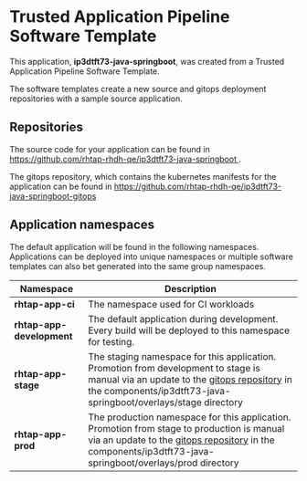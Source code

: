 # Trusted Application Pipeline Software Template

This application, **ip3dtft73-java-springboot**, was created from a Trusted Application Pipeline Software Template.

The software templates create a new source and gitops deployment repositories with a sample source application. 

## Repositories

The source code for your application can be found in [https://github.com/rhtap-rhdh-qe/ip3dtft73-java-springboot ](https://github.com/rhtap-rhdh-qe/ip3dtft73-java-springboot ).
 
The gitops repository, which contains the kubernetes manifests for the application can be found in 
[https://github.com/rhtap-rhdh-qe/ip3dtft73-java-springboot-gitops ](https://github.com/rhtap-rhdh-qe/ip3dtft73-java-springboot-gitops ) 

## Application namespaces 

The default application will be found in the following namespaces. Applications can be deployed into unique namespaces or multiple software templates can also bet generated into the same group namespaces.  

|  Namespace   |  Description   |  
| -------- | -------- |
| **rhtap-app-ci** | The namespace used for CI workloads |
| **rhtap-app-development** | The default application during development. Every build will be deployed to this namespace for testing. |
| **rhtap-app-stage** | The staging namespace for this application. Promotion from development to stage is manual via an update to the [gitops repository](https://github.com/rhtap-rhdh-qe/ip3dtft73-java-springboot-gitops ) in the components/ip3dtft73-java-springboot/overlays/stage directory |
| **rhtap-app-prod** | The production namespace for this application. Promotion from stage to production is manual via an update to the [gitops repository](https://github.com/rhtap-rhdh-qe/ip3dtft73-java-springboot-gitops ) in the components/ip3dtft73-java-springboot/overlays/prod directory |